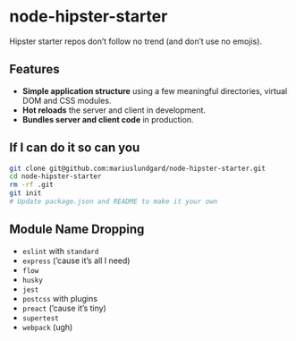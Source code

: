 # node-hipster-starter

Hipster starter repos don’t follow no trend (and don’t use no emojis).

## Features

* **Simple application structure** using a few meaningful directories, virtual DOM and CSS modules.
* **Hot reloads** the server and client in development.
* **Bundles server and client code** in production.

## If I can do it so can you

```sh
git clone git@github.com:mariuslundgard/node-hipster-starter.git
cd node-hipster-starter
rm -rf .git
git init
# Update package.json and README to make it your own
```

## Module Name Dropping

* `eslint` with `standard`
* `express` (’cause it’s all I need)
* `flow`
* `husky`
* `jest`
* `postcss` with plugins
* `preact` (’cause it’s tiny)
* `supertest`
* `webpack` (ugh)
